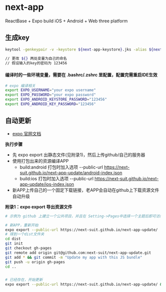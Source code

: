 # next-app
ReactBase + Expo build iOS + Android + Web three platform

## 生成key

```bash
keytool -genkeypair -v -keystore ${next-app-keystore}.jks -alias ${next-app} -keyalg RSA -keysize 2048 -validity 9125

// 更改 ${} 两处变量为自己的命名
// 假设输入的key的密码为 123456
```

#### 编译时的一些环境变量，需要在 .bashrc/.zshrc 里配置，配置完需重启IDE生效
```bash
# expo 编译相关
export EXPO_USERNAME="your expo username"
export EXPO_PASSWORD="your expo password"
export EXPO_ANDROID_KEYSTORE_PASSWORD="123456"
export EXPO_ANDROID_KEY_PASSWORD="123456"
```

## 自动更新
- [expo 官网文档](https://docs.expo.dev/distribution/hosting-your-app)

**执行步骤**
- 先 expo export 出静态文件(见附录1)，然后上传github/自己的服务器
- 使用打包出来的资源编译APP
   - build:android 打包时加入选项 --public-url https://next-suit.github.io/next-app-update/android-index.json
   - build:ios 打包时加入选项 --public-url https://next-suit.github.io/next-app-update/ios-index.json
- 新APP上传自己的一个固定下载链接，老APP会自动在github上下载资源文件自动升级

**附录1：expo export 导出资源文件**
```bash
# 示例为 github 上建立一个公共项目，并且在 Setting->Pages中选择一个主题后即可访问，然后填入访问地址

# 新APP，重新开始
expo export --public-url https://next-suit.github.io/next-app-update/
# 得到一个dist文件夹
cd dist
git init
git checkout gh-pages
git remote add origin git@github.com:next-suit/next-app-update.git
git add * && git commit -m "Update my app with this JS bundle"
git push -u origin gh-pages
cd ..


# 已经存在，开始更新
expo export --public-url https://next-suit.github.io/next-app-update/ && cd dist && git add * && git commit -m "Update my app with this JS bundle" && git push -u origin gh-pages && cd ..
```

